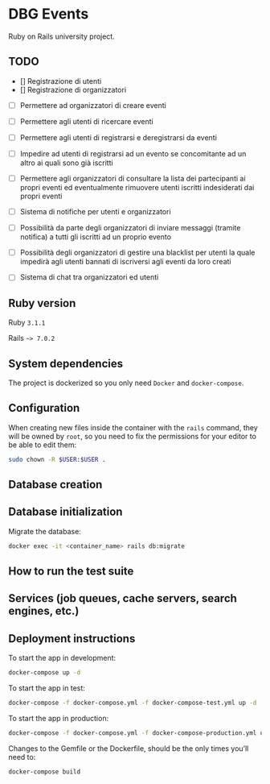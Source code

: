 # DBG Events

Ruby on Rails university project.

## TODO
- [] Registrazione di utenti
- [] Registrazione di organizzatori
- [ ] Permettere ad organizzatori di creare eventi
- [ ] Permettere agli utenti di ricercare eventi
- [ ] Permettere agli utenti di registrarsi e deregistrarsi da eventi
- [ ] Impedire ad utenti di registrarsi ad un evento se concomitante ad un altro ai quali sono già iscritti
- [ ] Permettere agli organizzatori di consultare la lista dei partecipanti ai propri eventi ed eventualmente rimuovere utenti iscritti indesiderati dai propri eventi
- [ ] Sistema di notifiche per utenti e organizzatori
- [ ] Possibilità da parte degli organizzatori di inviare messaggi (tramite notifica) a tutti gli iscritti ad un proprio evento
- [ ] Possibilità degli organizzatori di gestire una blacklist per utenti la quale impedirà agli utenti bannati di iscriversi agli eventi da loro creati
- [ ] Sistema di chat tra organizzatori ed utenti


## Ruby version

Ruby `3.1.1`

Rails `~> 7.0.2`

## System dependencies

The project is dockerized so you only need `Docker` and `docker-compose`.

## Configuration

When creating new files inside the container with the `rails` command, they will be owned by `root`, so you need to fix the permissions for your editor to be able to edit them:
```bash
sudo chown -R $USER:$USER .
```

## Database creation

## Database initialization

Migrate the database:
```bash
docker exec -it <container_name> rails db:migrate
```

## How to run the test suite

## Services (job queues, cache servers, search engines, etc.)

## Deployment instructions

To start the app in development:
```bash
docker-compose up -d
```
To start the app in test:
```bash
docker-compose -f docker-compose.yml -f docker-compose-test.yml up -d
```
To start the app in production:
```bash
docker-compose -f docker-compose.yml -f docker-compose-production.yml up -d
```

Changes to the Gemfile or the Dockerfile, should be the only times you’ll need to:
```bash
docker-compose build
```